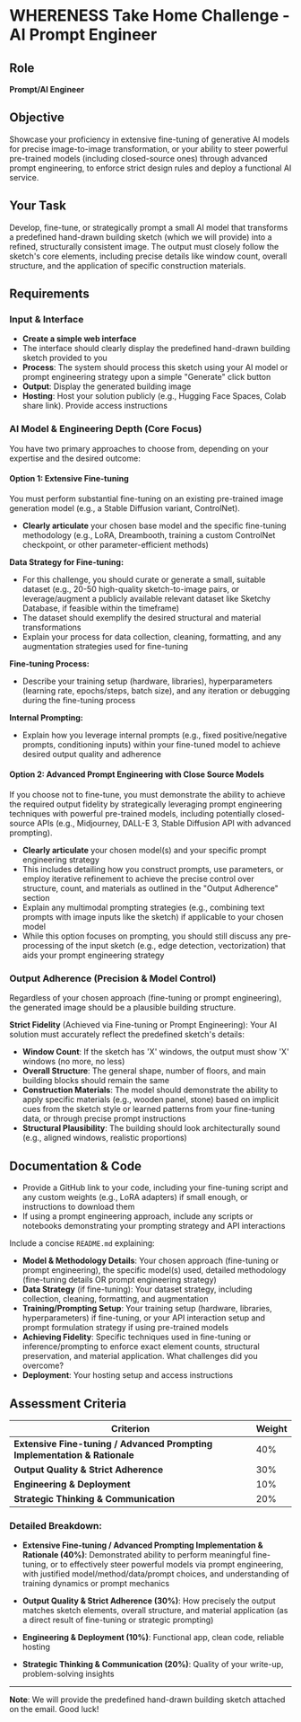 # WHERENESS Take Home Challenge - AI Prompt Engineer

## Role

**Prompt/AI Engineer**

## Objective

Showcase your proficiency in extensive fine-tuning of generative AI models for precise image-to-image transformation, or your ability to steer powerful pre-trained models (including closed-source ones) through advanced prompt engineering, to enforce strict design rules and deploy a functional AI service.

## Your Task

Develop, fine-tune, or strategically prompt a small AI model that transforms a predefined hand-drawn building sketch (which we will provide) into a refined, structurally consistent image. The output must closely follow the sketch's core elements, including precise details like window count, overall structure, and the application of specific construction materials.

## Requirements

### Input & Interface

- **Create a simple web interface**
- The interface should clearly display the predefined hand-drawn building sketch provided to you
- **Process**: The system should process this sketch using your AI model or prompt engineering strategy upon a simple "Generate" click button
- **Output**: Display the generated building image
- **Hosting**: Host your solution publicly (e.g., Hugging Face Spaces, Colab share link). Provide access instructions

### AI Model & Engineering Depth (Core Focus)

You have two primary approaches to choose from, depending on your expertise and the desired outcome:

#### Option 1: Extensive Fine-tuning

You must perform substantial fine-tuning on an existing pre-trained image generation model (e.g., a Stable Diffusion variant, ControlNet).

- **Clearly articulate** your chosen base model and the specific fine-tuning methodology (e.g., LoRA, Dreambooth, training a custom ControlNet checkpoint, or other parameter-efficient methods)

**Data Strategy for Fine-tuning:**

- For this challenge, you should curate or generate a small, suitable dataset (e.g., 20-50 high-quality sketch-to-image pairs, or leverage/augment a publicly available relevant dataset like Sketchy Database, if feasible within the timeframe)
- The dataset should exemplify the desired structural and material transformations
- Explain your process for data collection, cleaning, formatting, and any augmentation strategies used for fine-tuning

**Fine-tuning Process:**

- Describe your training setup (hardware, libraries), hyperparameters (learning rate, epochs/steps, batch size), and any iteration or debugging during the fine-tuning process

**Internal Prompting:**

- Explain how you leverage internal prompts (e.g., fixed positive/negative prompts, conditioning inputs) within your fine-tuned model to achieve desired output quality and adherence

#### Option 2: Advanced Prompt Engineering with Close Source Models

If you choose not to fine-tune, you must demonstrate the ability to achieve the required output fidelity by strategically leveraging prompt engineering techniques with powerful pre-trained models, including potentially closed-source APIs (e.g., Midjourney, DALL-E 3, Stable Diffusion API with advanced prompting).

- **Clearly articulate** your chosen model(s) and your specific prompt engineering strategy
- This includes detailing how you construct prompts, use parameters, or employ iterative refinement to achieve the precise control over structure, count, and materials as outlined in the "Output Adherence" section
- Explain any multimodal prompting strategies (e.g., combining text prompts with image inputs like the sketch) if applicable to your chosen model
- While this option focuses on prompting, you should still discuss any pre-processing of the input sketch (e.g., edge detection, vectorization) that aids your prompt engineering strategy

### Output Adherence (Precision & Model Control)

Regardless of your chosen approach (fine-tuning or prompt engineering), the generated image should be a plausible building structure.

**Strict Fidelity** (Achieved via Fine-tuning or Prompt Engineering): Your AI solution must accurately reflect the predefined sketch's details:

- **Window Count**: If the sketch has 'X' windows, the output must show 'X' windows (no more, no less)
- **Overall Structure**: The general shape, number of floors, and main building blocks should remain the same
- **Construction Materials**: The model should demonstrate the ability to apply specific materials (e.g., wooden panel, stone) based on implicit cues from the sketch style or learned patterns from your fine-tuning data, or through precise prompt instructions
- **Structural Plausibility**: The building should look architecturally sound (e.g., aligned windows, realistic proportions)

## Documentation & Code

- Provide a GitHub link to your code, including your fine-tuning script and any custom weights (e.g., LoRA adapters) if small enough, or instructions to download them
- If using a prompt engineering approach, include any scripts or notebooks demonstrating your prompting strategy and API interactions

Include a concise `README.md` explaining:

- **Model & Methodology Details**: Your chosen approach (fine-tuning or prompt engineering), the specific model(s) used, detailed methodology (fine-tuning details OR prompt engineering strategy)
- **Data Strategy** (if fine-tuning): Your dataset strategy, including collection, cleaning, formatting, and augmentation
- **Training/Prompting Setup**: Your training setup (hardware, libraries, hyperparameters) if fine-tuning, or your API interaction setup and prompt formulation strategy if using pre-trained models
- **Achieving Fidelity**: Specific techniques used in fine-tuning or inference/prompting to enforce exact element counts, structural preservation, and material application. What challenges did you overcome?
- **Deployment**: Your hosting setup and access instructions

## Assessment Criteria

| Criterion                                                                 | Weight |
| ------------------------------------------------------------------------- | ------ |
| **Extensive Fine-tuning / Advanced Prompting Implementation & Rationale** | 40%    |
| **Output Quality & Strict Adherence**                                     | 30%    |
| **Engineering & Deployment**                                              | 10%    |
| **Strategic Thinking & Communication**                                    | 20%    |

### Detailed Breakdown:

- **Extensive Fine-tuning / Advanced Prompting Implementation & Rationale (40%)**: Demonstrated ability to perform meaningful fine-tuning, or to effectively steer powerful models via prompt engineering, with justified model/method/data/prompt choices, and understanding of training dynamics or prompt mechanics

- **Output Quality & Strict Adherence (30%)**: How precisely the output matches sketch elements, overall structure, and material application (as a direct result of fine-tuning or strategic prompting)

- **Engineering & Deployment (10%)**: Functional app, clean code, reliable hosting

- **Strategic Thinking & Communication (20%)**: Quality of your write-up, problem-solving insights

---

**Note**: We will provide the predefined hand-drawn building sketch attached on the email. Good luck!
